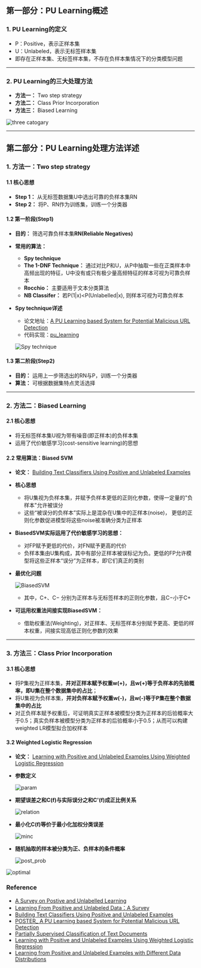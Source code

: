 ## 第一部分：PU Learning概述
### 1. PU Learning的定义
-  P：Positive，表示正样本集 
-  U：Unlabeled，表示无标签样本集
-  即存在正样本集、无标签样本集，不存在负样本集情况下的分类模型问题

---

### 2. PU Learning的三大处理方法
- **方法一：** Two step strategy
- **方法二：** Class Prior Incorporation
- **方法三：** Biased Learning

![three catogary](https://github.com/Albertsr/Anomaly-Detection/blob/master/SemiSupervised-PU%20Learning/Pics/three%20cate.jpg)

---

## 第二部分：PU Learning处理方法详述

### 1. 方法一：Two step strategy

#### 1.1 核心思想
- **Step 1：** 从无标签数据集U中选出可靠的负样本集RN
- **Step 2：** 将P、RN作为训练集，训练一个分类器

#### 1.2 第一阶段(Step1)

- **目的：** 筛选可靠负样本集**RN(Reliable Negatives)**

- **常用的算法：** 
  - **Spy technique**
  - **The 1-DNF Technique：** 通过对比P和U，从P中抽取一些在正类样本中高频出现的特征，U中没有或只有极少量高频特征的样本可视为可靠负样本
  - **Rocchio：** 主要适用于文本分类算法
  - **NB Classifer：** 若P(1|x)<P(Unlabelled|x), 则样本可视为可靠负样本

- **Spy technique详述**
   - 论文地址：[A PU Learning based System for Potential Malicious URL Detection](https://github.com/Albertsr/Anomaly-Detection/blob/master/SemiSupervised-PU%20Learning/Papers/POSTER_%20A%20PU%20Learning%20based%20System%20for%20Potential%20Malicious%20URL%20Detection.pdf)
   - 代码实现：[pu_learning](https://github.com/Albertsr/Anomaly-Detection/blob/master/SemiSupervised-PU%20Learning/pu_learning.py)
   
   ![Spy technique](https://github.com/Albertsr/Anomaly-Detection/blob/master/SemiSupervised-PU%20Learning/Pics/Spy%20technique.jpg)
   
  
#### 1.3 第二阶段(Step2)
- **目的：** 运用上一步筛选出的RN与P，训练一个分类器
- **算法：** 可根据数据集特点灵活选择

---

### 2. 方法二：Biased Learning
#### 2.1 核心思想
- 将无标签样本集U视为带有噪音(即正样本)的负样本集 
- 运用了代价敏感学习(cost-sensitive learning)的思想

#### 2.2 常用算法：Biased SVM
- **论文：** [Building Text Classifiers Using Positive and Unlabeled Examples](https://github.com/Albertsr/Anomaly-Detection/blob/master/SemiSupervised-PU%20Learning/Papers/Building%20Text%20Classifiers%20Using%20Positive%20and%20Unlabeled%20Examples.pdf)

- **核心思想**
  - 将U集视为负样本集，并赋予负样本更低的正则化参数，使得一定量的"负样本"允许被误分
  - 这些“被误分的负样本”实际上是混杂在U集中的正样本(noise)， 更低的正则化参数促进模型将这些noise被准确分类为正样本

- **BiasedSVM实际运用了代价敏感学习的思想：**   
  - 对FP赋予更低的代价，对FN赋予更高的代价
  - 负样本集由U集构成，其中有部分正样本被误标记为负。更低的FP允许模型将这些正样本“误分”为正样本，即它们真正的类别


- **最优化问题**

    ![BiasedSVM](https://github.com/Albertsr/Anomaly-Detection/blob/master/SemiSupervised-PU%20Learning/Pics/BiasedSVM.jpg)  
    - 其中，C+、C− 分别为正样本与无标签样本的正则化参数，且C−小于C+
    
- **可运用权重法间接实现BiasedSVM：**      
  - 借助权重法(Weighting)，对正样本、无标签样本分别赋予更高、更低的样本权重，间接实现高低正则化参数的效果
  
---

### 3. 方法三：Class Prior Incorporation
#### 3.1 核心思想
- 将P集视为正样本集，**并对正样本赋予权重w(+)，且w(+)等于负样本的先验概率，即U集在整个数据集中的占比**；
- 将U集视为负样本集，**并对负样本赋予权重w(-)，且w(-)等于P集在整个数据集中的占比**
- 对正负样本赋予权重后，可证明真实正样本被模型分类为正样本的后验概率大于0.5；真实负样本被模型分类为正样本的后验概率小于0.5；从而可以构建weighted LR模型拟合加权样本

#### 3.2 Weighted Logistic Regression
- **论文：** [Learning with Positive and Unlabeled Examples Using Weighted Logistic Regression](https://github.com/Albertsr/Anomaly-Detection/blob/master/SemiSupervised-PU%20Learning/Papers/Learning%20with%20Positive%20and%20Unlabeled%20Examples%20Using%20Weighted%20Logistic%20Regression.pdf)

- **参数定义**
  
  ![param](https://github.com/Albertsr/Anomaly-Detection/blob/master/SemiSupervised-PU%20Learning/Pics/param.jpg)

- **期望误差之和C(f)与实际误分之和C'(f)成正比例关系**

  ![relation](https://github.com/Albertsr/Anomaly-Detection/blob/master/SemiSupervised-PU%20Learning/Pics/relation.jpg)

- **最小化C(f)等价于最小化加权分类误差**

   ![minc](https://github.com/Albertsr/Anomaly-Detection/blob/master/SemiSupervised-PU%20Learning/Pics/minC.jpg)

- **随机抽取的样本被分类为正、负样本的条件概率**
   
   ![post_prob](https://github.com/Albertsr/Anomaly-Detection/blob/master/SemiSupervised-PU%20Learning/Pics/post_prob.jpg)


 ![optimal](https://github.com/Albertsr/Anomaly-Detection/blob/master/SemiSupervised-PU%20Learning/Pics/optimal.jpg)

### Reference
- [A Survey on Postive and Unlabelled Learning](https://github.com/Albertsr/Anomaly-Detection/blob/master/SemiSupervised-PU%20Learning/Papers/A%20Survey%20on%20Postive%20and%20Unlabelled%20Learning.pdf)
- [Learning From Positive and Unlabeled Data：A Survey](https://github.com/Albertsr/Anomaly-Detection/blob/master/SemiSupervised-PU%20Learning/Papers/Learning%20From%20Positive%20and%20Unlabeled%20Data%EF%BC%9AA%20Survey.pdf)
- [Building Text Classifiers Using Positive and Unlabeled Examples](https://github.com/Albertsr/Anomaly-Detection/blob/master/SemiSupervised-PU%20Learning/Papers/Building%20Text%20Classifiers%20Using%20Positive%20and%20Unlabeled%20Examples.pdf)
- [POSTER_ A PU Learning based System for Potential Malicious URL Detection](https://github.com/Albertsr/Anomaly-Detection/blob/master/SemiSupervised-PU%20Learning/Papers/POSTER_%20A%20PU%20Learning%20based%20System%20for%20Potential%20Malicious%20URL%20Detection.pdf)
- [Partially Supervised Classification of Text Documents](https://github.com/Albertsr/Anomaly-Detection/blob/master/SemiSupervised-PU%20Learning/Papers/Partially%20Supervised%20Classification%20of%20Text%20Documents.pdf)
- [Learning with Positive and Unlabeled Examples Using Weighted Logistic Regression](https://github.com/Albertsr/Anomaly-Detection/blob/master/SemiSupervised-PU%20Learning/Papers/Learning%20with%20Positive%20and%20Unlabeled%20Examples%20Using%20Weighted%20Logistic%20Regression.pdf)
- [Learning from Positive and Unlabeled Examples with Different Data Distributions](https://github.com/Albertsr/Anomaly-Detection/blob/master/SemiSupervised-PU%20Learning/Papers/Learning%20from%20Positive%20and%20Unlabeled%20Examples%20with%20Different%20Data%20Distributions_2005_A_EM.pdf)
